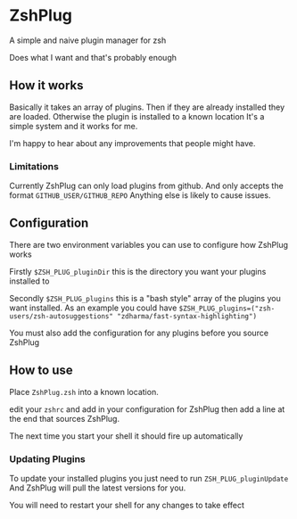 # ZshPlug

A simple and naive plugin manager for zsh

Does what I want and that's probably enough

## How it works

Basically it takes an array of plugins.
Then if they are already installed they are loaded.
Otherwise the plugin is installed to a known location
It's a simple system and it works for me.

I'm happy to hear about any improvements that people might have.

### Limitations

Currently ZshPlug can only load plugins from github.
And only accepts the format `GITHUB_USER/GITHUB_REPO`
Anything else is likely to cause issues.

## Configuration

There are two environment variables you can use to configure how ZshPlug works

Firstly `$ZSH_PLUG_pluginDir` this is the directory you want your plugins
installed to

Secondly `$ZSH_PLUG_plugins` this is a "bash style" array of the plugins
you want installed.
As an example you could have `$ZSH_PLUG_plugins=("zsh-users/zsh-autosuggestions" "zdharma/fast-syntax-highlighting")`

You must also add the configuration for any plugins before you source
ZshPlug

## How to use

Place `ZshPlug.zsh` into a known location.

edit your `zshrc` and add in your configuration for ZshPlug
then add a line at the end that sources ZshPlug.

The next time you start your shell it should fire up automatically

### Updating Plugins

To update your installed plugins you just need to run
`ZSH_PLUG_pluginUpdate`
And ZshPlug will pull the latest versions for you.

You will need to restart your shell for any changes to take effect
